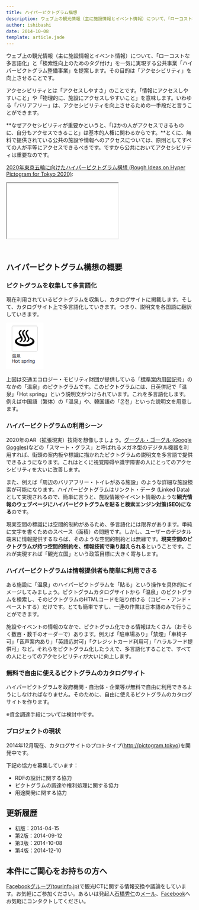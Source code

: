 ```yaml
---
title: ハイパーピクトグラム構想
description: ウェブ上の観光情報（主に施設情報とイベント情報）について、「ローコストな多言語化」と「検索性向上のためのタグ付け」を一気に実現する公共事業「ハイパーピクトグラム整備事業」を提案します。その目的は「アクセシビリティ」を向上させることです。
author: ishibashi
date: 2014-10-08
template: article.jade
---
```


ウェブ上の観光情報（主に施設情報とイベント情報）について、「ローコストな多言語化」と「検索性向上のためのタグ付け」を一気に実現する公共事業「ハイパーピクトグラム整備事業」を提案します。その目的は「アクセシビリティ」を向上させることです。

アクセシビリティとは「アクセスしやすさ」のことです。「情報にアクセスしやすいこと」や「物理的に、施設にアクセスしやすいこと」を意味します。いわゆる「バリアフリー」は、アクセシビリティを向上させるための一手段だと言うことができます。

**なぜアクセシビリティが重要かというと、「ほかの人がアクセスできるものに、自分もアクセスできること」は基本的人権に関わるからです。**とくに、無料で提供されている公共の施設や情報へのアクセスについては、原則としてすべての人が平等にアクセスできるべきです。ですから公共においてアクセシビリティは重要なのです。

<span class="more"></span>


[2020年東京五輪に向けたハイパーピクトグラム構想 (Rough Ideas on Hyper Pictogram for Tokyo 2020)](http://www.slideshare.net/HidetoIshibashi/hyper-pictogram-rough-ideas):

<div class="embed-responsive embed-responsive-4by3 text-center" style="margin-bottom: 4em;">
  <iframe class="embed-responsive-item" src="//www.slideshare.net/slideshow/embed_code/39008003" allowfullscreen> </iframe>
</div>


ハイパーピクトグラム構想の概要
------------------------

### ピクトグラムを収集して多言語化

現在利用されているピクトグラムを収集し、カタログサイトに掲載します。そして、カタログサイト上で多言語化していきます。つまり、説明文を各国語に翻訳していきます。

![温泉 / Hot spring][3]

上図は交通エコロジー・モビリティ財団が提供している「[標準案内用図記号][2]」のなかの「温泉」のピクトグラムです。このピクトグラムには、日英併記で「温泉」「Hot spring」という説明文がつけられています。これを多言語化します。例えば中国語（繁体）の「溫泉」や、韓国語の「온천」といった説明文を用意します。


### ハイパーピクトグラムの利用シーン

2020年のAR（拡張現実）技術を想像しましょう。[グーグル・ゴーグル (Google Goggles)][4]などの「スマート・グラス」と呼ばれるメガネ型のデジタル機器を利用すれば、街頭の案内板や標識に描かれたピクトグラムの説明文を多言語で提供できるようになります。これはとくに視覚障碍や識字障害の人にとってのアクセシビリティを大いに改善します。

また、例えば「周辺のバリアフリー・トイレがある施設」のような詳細な施設検索が可能になります。ハイパーピクトグラムはリンクト・データ (Linked Data) として実現されるので、簡単に言うと、施設情報やイベント情報のような**観光情報のウェブページにハイパーピクトグラムを貼ると検索エンジン対策(SEO)になる**のです。

現実空間の標識には空間的制約があるため、多言語化には限界があります。単純に文字を書くためのスペース（面積）の問題です。しかし、ユーザーのデジタル端末に情報提供するならば、そのような空間的制約とは無縁です。**現実空間のピクトグラムが持つ空間的制約を、情報技術で乗り越えられる**ということです。これが実現すれば「観光立国」という政策目標に大きく寄与します。


### ハイパーピクトグラムは情報提供者も簡単に利用できる

ある施設に「温泉」のハイパーピクトグラムを「貼る」という操作を具体的にイメージしてみましょう。ピクトグラムカタログサイトから「温泉」のピクトグラムを検索し、そのピクトグラムのHTMLコードを貼り付ける（コピー・アンド・ペーストする）だけです。とても簡単ですし、一連の作業は日本語のみで行うことができます。

施設やイベントの情報のなかで、ピクトグラム化できる情報はたくさん（おそらく数百・数千のオーダーで）あります。例えば「駐車場あり」「禁煙」「車椅子可」「音声案内あり」「英語応対可」「クレジットカード利用可」「ハラルフード提供可」など。それらをピクトグラム化したうえで、多言語化することで、すべての人にとってのアクセシビリティが大いに向上します。


### 無料で自由に使えるピクトグラムのカタログサイト

ハイパーピクトグラムを政府機関・自治体・企業等が無料で自由に利用できるようにしなければなりません。そのために、自由に使えるピクトグラムのカタログサイトを作ります。

※資金調達手段については検討中です。


### プロジェクトの現状

2014年12月現在、カタログサイトのプロトタイプ(<http://pictogram.tokyo>)を開発中です。

下記の協力を募集しています：

- RDFの設計に関する協力
- ピクトグラムの調達や権利処理に関する協力
- 用途開発に関する協力


更新履歴
-------

- 初版：2014-04-15
- 第2版：2014-09-12
- 第3版：2014-10-08
- 第4版：2014-12-10


本件にご関心をお持ちの方へ
----------------------

[Facebookグループ(tourinfo.jp)][8]で観光ICTに関する情報交換や議論をしています。お気軽にご参加ください。あるいは発起人[石橋秀仁][9]の[メール][10]、[Facebook][11]へお気軽にコンタクトしてください。


[1]: https://www.mlit.go.jp/kankocho/news03_000100.html
[2]: http://www.ecomo.or.jp/barrierfree/pictogram/picto_top.html
[3]: hot_spring.png
[4]: http://www.google.com/mobile/goggles
[5]: https://www.ipa.go.jp/osc/20131120.html
[6]: http://schema.org/
[7]: http://www.google.com/landing/now/
[8]: https://www.facebook.com/groups/267182690120144/
[9]: http://ja.ishibashihideto.net/
[10]: mailto:hidetoi@gmail.com
[11]: https://www.facebook.com/ishibashi.hideto
